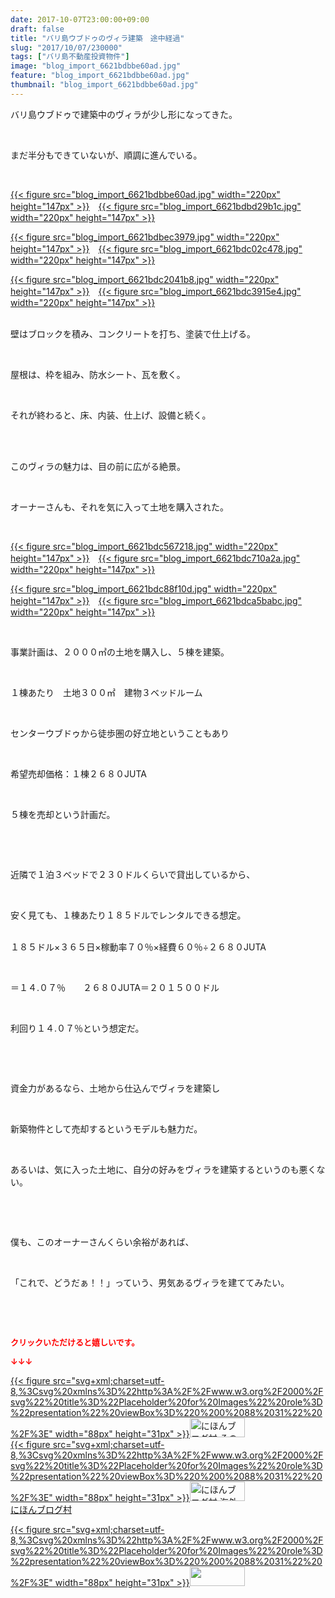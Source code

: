```yaml
---
date: 2017-10-07T23:00:00+09:00
draft: false
title: "バリ島ウブドゥのヴィラ建築　途中経過"
slug: "2017/10/07/230000"
tags: ["バリ島不動産投資物件"]
image: "blog_import_6621bdbbe60ad.jpg"
feature: "blog_import_6621bdbbe60ad.jpg"
thumbnail: "blog_import_6621bdbbe60ad.jpg"
---
```

<p>バリ島ウブドゥで建築中のヴィラが少し形になってきた。</p><p> </p><p>まだ半分もできていないが、順調に進んでいる。</p><p> </p><p><a href="blog_import_6621bdbbe60ad.jpg">{{< figure src="blog_import_6621bdbbe60ad.jpg" width="220px" height="147px" >}}</a>　<a href="blog_import_6621bdbd29b1c.jpg">{{< figure src="blog_import_6621bdbd29b1c.jpg" width="220px" height="147px" >}}</a></p><p><a href="blog_import_6621bdbec3979.jpg">{{< figure src="blog_import_6621bdbec3979.jpg" width="220px" height="147px" >}}</a>　<a href="blog_import_6621bdc02c478.jpg">{{< figure src="blog_import_6621bdc02c478.jpg" width="220px" height="147px" >}}</a></p><p><a href="blog_import_6621bdc2041b8.jpg">{{< figure src="blog_import_6621bdc2041b8.jpg" width="220px" height="147px" >}}</a>　<a href="blog_import_6621bdc3915e4.jpg">{{< figure src="blog_import_6621bdc3915e4.jpg" width="220px" height="147px" >}}</a></p><p><br/>壁はブロックを積み、コンクリートを打ち、塗装で仕上げる。</p><p> </p><p>屋根は、枠を組み、防水シート、瓦を敷く。</p><p> </p><p>それが終わると、床、内装、仕上げ、設備と続く。</p><p> </p><p><br/>このヴィラの魅力は、目の前に広がる絶景。</p><p> </p><p>オーナーさんも、それを気に入って土地を購入された。</p><p> </p><p><a href="blog_import_6621bdc567218.jpg">{{< figure src="blog_import_6621bdc567218.jpg" width="220px" height="147px" >}}</a>　<a href="blog_import_6621bdc710a2a.jpg">{{< figure src="blog_import_6621bdc710a2a.jpg" width="220px" height="147px" >}}</a></p><p><a href="blog_import_6621bdc88f10d.jpg">{{< figure src="blog_import_6621bdc88f10d.jpg" width="220px" height="147px" >}}</a>　<a href="blog_import_6621bdca5babc.jpg">{{< figure src="blog_import_6621bdca5babc.jpg" width="220px" height="147px" >}}</a></p><p> </p><p>事業計画は、２０００㎡の土地を購入し、５棟を建築。</p><p> </p><p>１棟あたり　土地３００㎡　建物３ベッドルーム</p><p> </p><p>センターウブドゥから徒歩圏の好立地ということもあり</p><p> </p><p>希望売却価格：１棟２６８０JUTA</p><p> </p><p>５棟を売却という計画だ。</p><p> </p><p> </p><p>近隣で１泊３ベッドで２３０ドルくらいで貸出しているから、</p><p> </p><p>安く見ても、１棟あたり１８５ドルでレンタルできる想定。</p><p> <br/>１８５ドル×３６５日×稼動率７０％×経費６０％÷２６８０JUTA</p><p> </p><p>＝１４.０７％　　２６８０JUTA＝２０１５００ドル</p><p> </p><p>利回り１４.０７％という想定だ。</p><p> </p><p> </p><p>資金力があるなら、土地から仕込んでヴィラを建築し</p><p> </p><p>新築物件として売却するというモデルも魅力だ。</p><p> </p><p>あるいは、気に入った土地に、自分の好みをヴィラを建築するというのも悪くない。</p><p> </p><p> </p><p>僕も、このオーナーさんくらい余裕があれば、</p><p> </p><p>「これで、どうだぁ！！」っていう、男気あるヴィラを建ててみたい。</p><p> </p><p> </p><p><font color="#ff0000" size="2"><strong>クリックいただけると嬉しいです。</strong></font></p><p><font color="#ff0000" size="2"><strong>↓↓↓</strong></font></p><p><a href="ranking.html?p_cid=01260127" id="&amp;blogmura_banner" target="_blank">{{< figure src="svg+xml;charset=utf-8,%3Csvg%20xmlns%3D%22http%3A%2F%2Fwww.w3.org%2F2000%2Fsvg%22%20title%3D%22Placeholder%20for%20Images%22%20role%3D%22presentation%22%20viewBox%3D%220%200%2088%2031%22%20%2F%3E" width="88px" height="31px" >}}<noscript><img alt="にほんブログ村 その他生活ブログ 不動産投資へ" border="0" height="31" src="https://img-proxy.blog-video.jp/images?url=http%3A%2F%2Flife.blogmura.com%2Fhudousantoushi%2Fimg%2Fhudousantoushi88_31.gif" width="88"></noscript></a><br/><a href="ranking.html?p_cid=01260127" target="_blank">{{< figure src="svg+xml;charset=utf-8,%3Csvg%20xmlns%3D%22http%3A%2F%2Fwww.w3.org%2F2000%2Fsvg%22%20title%3D%22Placeholder%20for%20Images%22%20role%3D%22presentation%22%20viewBox%3D%220%200%2088%2031%22%20%2F%3E" width="88px" height="31px" >}}<noscript><img alt="にほんブログ村 海外生活ブログ バリ島情報へ" border="0" height="31" src="https://img-proxy.blog-video.jp/images?url=http%3A%2F%2Foverseas.blogmura.com%2Fbali%2Fimg%2Fbali88_31.gif" width="88"></noscript></a><br/><a href="ranking.html?p_cid=01260127" target="_blank">にほんブログ村</a></p><p><a href="link.php?1804582" title="人気ブログランキングへ">{{< figure src="svg+xml;charset=utf-8,%3Csvg%20xmlns%3D%22http%3A%2F%2Fwww.w3.org%2F2000%2Fsvg%22%20title%3D%22Placeholder%20for%20Images%22%20role%3D%22presentation%22%20viewBox%3D%220%200%2088%2031%22%20%2F%3E" width="88px" height="31px" >}}<noscript><img border="0" height="31" src="https://blog.with2.net/img/banner/banner_22.gif" width="88"></noscript></a></p><p> </p>

